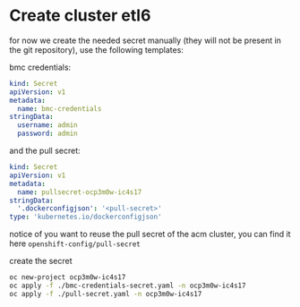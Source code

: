 # Create cluster etl6

for now we create the needed secret manually (they will not be present in the git repository), use the following templates:

bmc credentials:

```yaml
kind: Secret
apiVersion: v1
metadata:
  name: bmc-credentials
stringData: 
  username: admin
  password: admin
```

and the pull secret:

```yaml
kind: Secret
apiVersion: v1
metadata:
  name: pullsecret-ocp3m0w-ic4s17
stringData:
  '.dockerconfigjson': '<pull-secret>'
type: 'kubernetes.io/dockerconfigjson'
```

notice of you want to reuse the pull secret of the acm cluster, you can find it here `openshift-config/pull-secret`

create the secret

```sh
oc new-project ocp3m0w-ic4s17
oc apply -f ./bmc-credentials-secret.yaml -n ocp3m0w-ic4s17
oc apply -f ./pull-secret.yaml -n ocp3m0w-ic4s17
```
